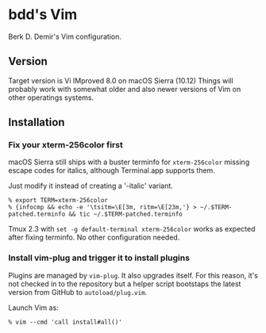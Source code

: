 # bdd's Vim #
Berk D. Demir's Vim configuration.

## Version ##
Target version is Vi IMproved 8.0 on macOS Sierra (10.12)
Things will probably work with somewhat older and also newer versions
of Vim on other operatings systems.

## Installation ##
### Fix your xterm-256color first ###
macOS Sierra still ships with a buster terminfo for `xterm-256color` missing escape codes for
italics, although Terminal.app supports them.

Just modify it instead of creating a '-italic' variant.

```
% export TERM=xterm-256color
% {infocmp && echo -e '\tsitm=\E[3m, ritm=\E[23m,'} > ~/.$TERM-patched.terminfo && tic ~/.$TERM-patched.terminfo
```

Tmux 2.3 with `set -g default-terminal xterm-256color` works as expected after fixing terminfo.  No
other configuration needed.

### Install vim-plug and trigger it to install plugins
Plugins are managed by `vim-plug`. It also upgrades itself. For this reason, it's not checked in to
the repository but a helper script bootstaps the latest version from GitHub to `autoload/plug.vim`.

Launch Vim as:

```
% vim --cmd 'call install#all()'
```
